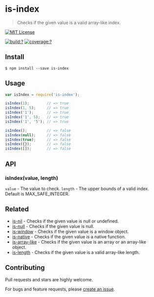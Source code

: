 # is-index

> Checks if the given value is a valid array-like index.

[![MIT License](https://img.shields.io/badge/license-MIT_License-green.svg?style=flat-square)](https://github.com/bubkoo/is-index/blob/master/LICENSE)

[![build:?](https://img.shields.io/travis/bubkoo/is-index/master.svg?style=flat-square)](https://travis-ci.org/bubkoo/is-index)
[![coverage:?](https://img.shields.io/coveralls/bubkoo/is-index/master.svg?style=flat-square)](https://coveralls.io/github/bubkoo/is-index)


## Install

```
$ npm install --save is-index 
```


## Usage

```js
var isIndex = require('is-index');

isIndex(1);        // => true
isIndex(1, 5);     // => true
isIndex('1');      // => true
isIndex('1', 5);   // => true
isIndex('1', '5'); // => true

isIndex();         // => false
isIndex(null);     // => false
isIndex(true);     // => false
isIndex({});       // => false
isIndex([]);       // => false
```

## API

### isIndex(value, length)

`value` - The value to check.
`length` - The upper bounds of a valid index. Default is MAX_SAFE_INTEGER.

## Related

- [is-nil](https://github.com/bubkoo/is-nil) - Checks if the given value is null or undefined.
- [is-null](https://github.com/bubkoo/is-null) - Checks if the given value is null.
- [is-window](https://github.com/bubkoo/is-window) - Checks if the given value is a window object.
- [is-native](https://github.com/bubkoo/is-native) - Checks if the given value is a native function.
- [is-array-like](https://github.com/bubkoo/is-array-like) - Checks if the given value is an array or an array-like object.
- [is-length](https://github.com/bubkoo/is-length) - Checks if the given value is a valid array-like length.


## Contributing

Pull requests and stars are highly welcome.

For bugs and feature requests, please [create an issue](https://github.com/bubkoo/is-index/issues/new).
